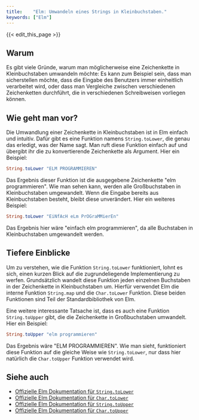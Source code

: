 ```yaml
---
title:    "Elm: Umwandeln eines Strings in Kleinbuchstaben."
keywords: ["Elm"]
---
```


{{< edit_this_page >}}

## Warum

Es gibt viele Gründe, warum man möglicherweise eine Zeichenkette in Kleinbuchstaben umwandeln möchte: Es kann zum Beispiel sein, dass man sicherstellen möchte, dass die Eingabe des Benutzers immer einheitlich verarbeitet wird, oder dass man Vergleiche zwischen verschiedenen Zeichenketten durchführt, die in verschiedenen Schreibweisen vorliegen können.

## Wie geht man vor?

Die Umwandlung einer Zeichenkette in Kleinbuchstaben ist in Elm einfach und intuitiv. Dafür gibt es eine Funktion namens `String.toLower`, die genau das erledigt, was der Name sagt. Man ruft diese Funktion einfach auf und übergibt ihr die zu konvertierende Zeichenkette als Argument. Hier ein Beispiel:

```Elm
String.toLower "ELM PROGRAMMIEREN"
```

Das Ergebnis dieser Funktion ist die ausgegebene Zeichenkette "elm programmieren". Wie man sehen kann, werden alle Großbuchstaben in Kleinbuchstaben umgewandelt. Wenn die Eingabe bereits aus Kleinbuchstaben besteht, bleibt diese unverändert. Hier ein weiteres Beispiel:

```Elm
String.toLower "EiNfAcH eLm PrOGraMMierEn"
```

Das Ergebnis hier wäre "einfach elm programmieren", da alle Buchstaben in Kleinbuchstaben umgewandelt werden.

## Tiefere Einblicke

Um zu verstehen, wie die Funktion `String.toLower` funktioniert, lohnt es sich, einen kurzen Blick auf die zugrundeliegende Implementierung zu werfen. Grundsätzlich wandelt diese Funktion jeden einzelnen Buchstaben in der Zeichenkette in Kleinbuchstaben um. Hierfür verwendet Elm die interne Funktion `String.map` und die `Char.toLower` Funktion. Diese beiden Funktionen sind Teil der Standardbibliothek von Elm.

Eine weitere interessante Tatsache ist, dass es auch eine Funktion `String.toUpper` gibt, die die Zeichenkette in Großbuchstaben umwandelt. Hier ein Beispiel:

```Elm
String.toUpper "elm programmieren"
```

Das Ergebnis wäre "ELM PROGRAMMIEREN". Wie man sieht, funktioniert diese Funktion auf die gleiche Weise wie `String.toLower`, nur dass hier natürlich die `Char.toUpper` Funktion verwendet wird.

## Siehe auch

- [Offizielle Elm Dokumentation für `String.toLower`](https://package.elm-lang.org/packages/elm/core/latest/String#toLower)
- [Offizielle Elm Dokumentation für `Char.toLower`](https://package.elm-lang.org/packages/elm/core/latest/Char#toLower)
- [Offizielle Elm Dokumentation für `String.toUpper`](https://package.elm-lang.org/packages/elm/core/latest/String#toUpper)
- [Offizielle Elm Dokumentation für `Char.toUpper`](https://package.elm-lang.org/packages/elm/core/latest/Char#toUpper)